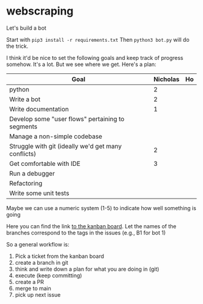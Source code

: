 # webscraping



Let's build a bot 

Start with `pip3 install -r requirements.txt` Then `python3 bot.py` will do the trick. 

I think it'd be nice to set the following goals and keep track of progress somehow. It's a lot. But we see where we get. Here's a plan: 


| Goal                                                | Nicholas | Ho |
|-----------------------------------------------------|----------|----|
| python                                              |    2     |    |
| Write a bot                                         |    2     |    |
| Write documentation                                 |    1     |    |
| Develop some "user flows" pertaining to segments    |          |    |
| Manage a non-simple codebase                        |          |    |
| Struggle with git (ideally we'd get many conflicts) |     2    |    |
| Get comfortable with IDE                            |     3    |    |
| Run a debugger                                      |          |    |
| Refactoring                                         |          |    |
| Write some unit tests                               |          |    |


Maybe we can use a numeric system (1-5) to indicate how well something is going 

Here you can find the link [to the kanban board](https://github.com/nicholascorten1/webscraping/projects/1?add_cards_query=is%3Aopen). Let the names of the branches correspond to the tags in the issues (e.g., B1 for bot 1)

So a general workflow is:
1. Pick a ticket from the kanban board
2. create a branch in git
3. think and write down a plan for what you are doing in (git)
4. execute (keep committing)
5. create a PR 
6. merge to main 
7. pick up next issue